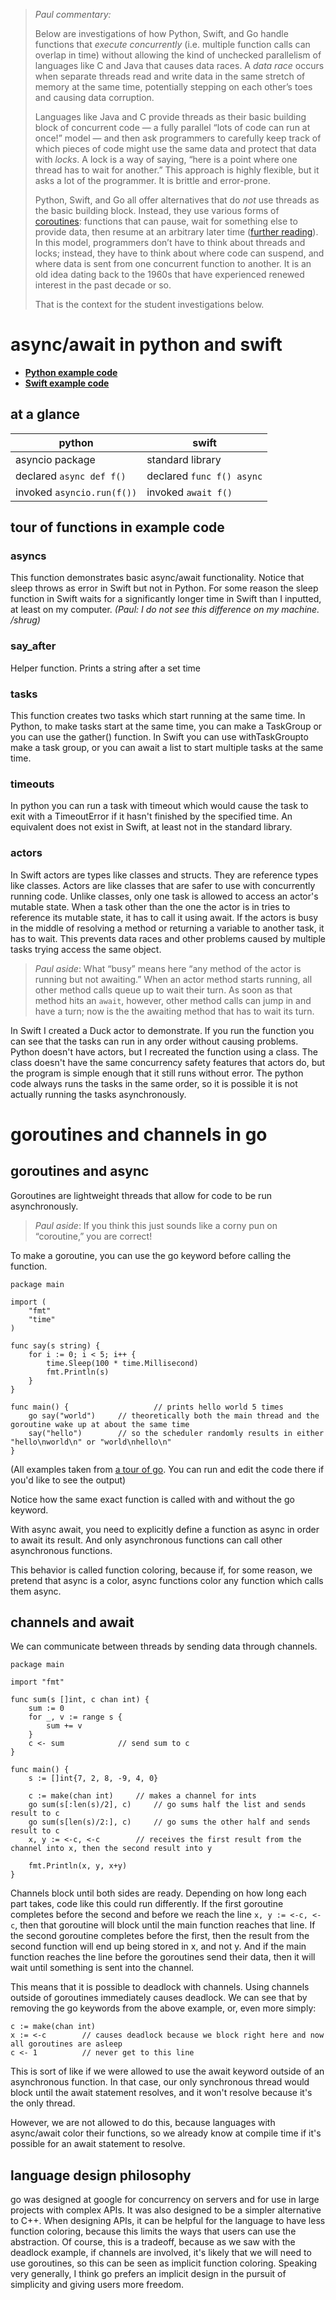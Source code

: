 > _Paul commentary:_
>
> Below are investigations of how Python, Swift, and Go handle functions that _execute concurrently_ (i.e. multiple function calls can overlap in time) without allowing the kind of unchecked parallelism of languages like C and Java that causes data races. A _data race_ occurs when separate threads read and write data in the same stretch of memory at the same time, potentially stepping on each other’s toes and causing data corruption.
>
> Languages like Java and C provide threads as their basic building block of concurrent code — a fully parallel “lots of code can run at once!” model — and then ask programmers to carefully keep track of which pieces of code might use the same data and protect that data with _locks_. A lock is a way of saying, “here is a point where one thread has to wait for another.” This approach is highly flexible, but it asks a lot of the programmer. It is brittle and error-prone.
>
> Python, Swift, and Go all offer alternatives that do _not_ use threads as the basic building block. Instead, they use various forms of [coroutines](https://en.wikipedia.org/wiki/Coroutine): functions that can pause, wait for something else to provide data, then resume at an arbitrary later time ([further reading](https://www.cs.tufts.edu/~nr/cs257/archive/roberto-ierusalimschy/revisiting-coroutines.pdf)). In this model, programmers don’t have to think about threads and locks; instead, they have to think about where code can suspend, and where data is sent from one concurrent function to another. It is an old idea dating back to the 1960s that have experienced renewed interest in the past decade or so.
>
> That is the context for the student investigations below.


# async/await in python and swift

- [**Python example code**](python-async-await.py)
- [**Swift  example code**](swift-async-await/Sources/main.swift)

## at a glance

| python | swift |
| ------ | ----- |
| asyncio package | standard library |
| declared `async def f()` | declared `func f() async` |
| invoked `asyncio.run(f())` | invoked `await f()` |

## tour of functions in example code

### asyncs
This function demonstrates basic async/await functionality. Notice that sleep throws as error in Swift but not in Python. For some reason the sleep function in Swift waits for a significantly longer time in Swift than I inputted, at least on my computer. _(Paul: I do not see this difference on my machine. /shrug)_

### say_after
Helper function. Prints a string after a set time

### tasks
This function creates two tasks which start running at the same time. In Python, to make tasks start at the same time, you can make a TaskGroup or you can use the gather() function. In Swift you can use withTaskGroupto make a task group, or you can await a list to start multiple tasks at the same time.

### timeouts
In python you can run a task with timeout which would cause the task to exit with a TimeoutError if it hasn't finished by the specified time. An equivalent does not exist in Swift, at least not in the standard library. 

### actors
In Swift actors are types like classes and structs. They are reference types like classes. Actors are like classes that are safer to use with concurrently running code. Unlike classes, only one task is allowed to access an actor's mutable state. When a task other than the one the actor is in tries to reference its mutable state, it has to call it using await. If the actors is busy in the middle of resolving a method or returning a variable to another task, it has to wait. This prevents data races and other problems caused by multiple tasks trying access the same object.

> _Paul aside_: What “busy” means here “any method of the actor is running but not awaiting.” When an actor method starts running, all other method calls queue up to wait their turn. As soon as that method hits an `await`, however, other method calls can jump in and have a turn; now is the the awaiting method that has to wait its turn.

In Swift I created a Duck actor to demonstrate. If you run the function you can see that the tasks can run in any order without causing problems. Python doesn't have actors, but I recreated the function using a class. The class doesn't have the same concurrency safety features that actors do, but the program is simple enough that it still runs without error. The python code always runs the tasks in the same order, so it is possible it is not actually running the tasks asynchronously. 

# goroutines and channels in go

## goroutines and async

Goroutines are lightweight threads that allow for code to be run asynchronously.

> _Paul aside_: If you think this just sounds like a corny pun on “coroutine,” you are correct!

To make a goroutine, you can use the go keyword before calling the function.

```
package main

import (
	"fmt"
	"time"
)

func say(s string) {
	for i := 0; i < 5; i++ {
		time.Sleep(100 * time.Millisecond)
		fmt.Println(s)
	}
}

func main() {                   // prints hello world 5 times
	go say("world")		// theoretically both the main thread and the goroutine wake up at about the same time
	say("hello")		// so the scheduler randomly results in either "hello\nworld\n" or "world\nhello\n"
}
```

(All examples taken from [a tour of go](https://go.dev/tour/concurrency/1). You can run and edit the code there if you'd like to see the output)

Notice how the same exact function is called with and without the go keyword.

With async await, you need to explicitly define a function as async in order to await its result. And only asynchronous functions can call other asynchronous functions.

This behavior is called function coloring, because if, for some reason, we pretend that async is a color, async functions color any function which calls them async.

## channels and await

We can communicate between threads by sending data through channels.

```
package main

import "fmt"

func sum(s []int, c chan int) {
	sum := 0
	for _, v := range s {
		sum += v
	}
	c <- sum 			// send sum to c
}

func main() {
	s := []int{7, 2, 8, -9, 4, 0}

	c := make(chan int)		// makes a channel for ints
	go sum(s[:len(s)/2], c)		// go sums half the list and sends result to c
	go sum(s[len(s)/2:], c)		// go sums the other half and sends result to c
	x, y := <-c, <-c 		// receives the first result from the channel into x, then the second result into y

	fmt.Println(x, y, x+y)
}
```

Channels block until both sides are ready. Depending on how long each part takes, code like this could run differently. If the first goroutine completes before the second and before we reach the line `x, y := <-c, <-c`, then that goroutine will block until the main function reaches that line. If the second goroutine completes before the first, then the result from the second function will end up being stored in x, and not y. And if the main function reaches the line before the goroutines send their data, then it will wait until something is sent into the channel.

This means that it is possible to deadlock with channels. Using channels outside of goroutines immediately causes deadlock. We can see that by removing the go keywords from the above example, or, even more simply:

```
c := make(chan int)
x := <-c		// causes deadlock because we block right here and now all goroutines are asleep
c <- 1			// never get to this line
```

This is sort of like if we were allowed to use the await keyword outside of an asynchronous function. In that case, our only synchronous thread would block until the await statement resolves, and it won't resolve because it's the only thread.

However, we are not allowed to do this, because languages with async/await color their functions, so we already know at compile time if it's possible for an await statement to resolve.

## language design philosophy

go was designed at google for concurrency on servers and for use in large projects with complex APIs. It was also designed to be a simpler alternative to C++. When designing APIs, it can be helpful for the language to have less function coloring, because this limits the ways that users can use the abstraction. Of course, this is a tradeoff, because as we saw with the deadlock example, if channels are involved, it's likely that we will need to use goroutines, so this can be seen as implicit function coloring. Speaking very generally, I think go prefers an implicit design in the pursuit of simplicity and giving users more freedom.
